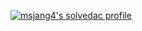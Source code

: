 [![msjang4's solvedac profile](http://mazassumnida.wtf/api/v2/generate_badge?boj=msjang4)](https://solved.ac/profile/msjang4) 
